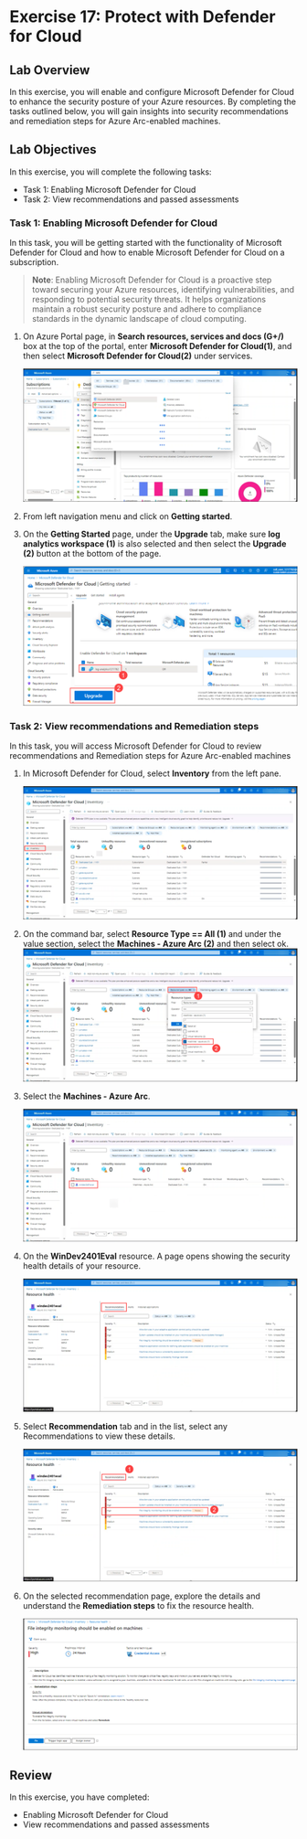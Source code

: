 # Exercise 17: Protect with Defender for Cloud

## Lab Overview
In this exercise, you will enable and configure Microsoft Defender for Cloud to enhance the security posture of your Azure resources. By completing the tasks outlined below, you will gain insights into security recommendations and remediation steps for Azure Arc-enabled machines.

## Lab Objectives
In this exercise, you will complete the following tasks:

+ Task 1: Enabling Microsoft Defender for Cloud
+ Task 2: View recommendations and passed assessments

### Task 1: Enabling Microsoft Defender for Cloud
In this task, you will be getting started with the functionality of Microsoft Defender for Cloud and how to enable Microsoft Defender for Cloud on a subscription.

   >**Note**: Enabling Microsoft Defender for Cloud is a proactive step toward securing your Azure resources, identifying vulnerabilities, and responding to potential security threats. It helps organizations maintain a robust security posture and adhere to compliance standards in the dynamic landscape of cloud computing.

1. On Azure Portal page, in **Search resources, services and docs (G+/)** box at the top of the portal, enter **Microsoft Defender for Cloud(1)**, and then select **Microsoft Defender for Cloud(2)** under services.

    ![](../Images/def-1.png)

1. From left navigation menu and click on **Getting started**.

1. On the **Getting Started** page, under the **Upgrade** tab, make sure **log analytics workspace (1)** is also selected and then select the **Upgrade (2)** button at the bottom of the page.

    ![](../Images/def-2.1.png)

### Task 2: View recommendations and Remediation steps

In this task, you will access Microsoft Defender for Cloud to review recommendations and Remediation steps for Azure Arc-enabled machines

1. In Microsoft Defender for Cloud, select **Inventory** from the left pane.

   ![](../Images/def-3.png)

1. On the command bar, select **Resource Type == All (1)** and under the value section, select the **Machines - Azure Arc (2)** and then select ok.
   ![](../Images/def-4.png)

1. Select the **Machines - Azure Arc**.

   ![](../Images/def-5.png)

1. On the **WinDev2401Eval** resource. A page opens showing the security health details of your resource.

   ![](../Images/def-6.png)

1. Select **Recommendation** tab and in the list, select any Recommendations to view these details.

   ![](../Images/def-8.png)

1. On the selected recommendation page, explore the details and understand the **Remediation steps** to fix the resource health.

   ![](../Images/def-7.png)

## Review
In this exercise, you have completed:
+ Enabling Microsoft Defender for Cloud
+ View recommendations and passed assessments
